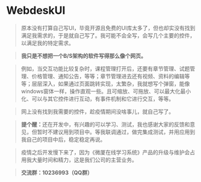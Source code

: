 ﻿# WebdeskUI
>原本没有打算自己写UI，毕竟开源且免费的UI库太多了，但也却实没有找到满足我需求的，于是就自己写了。我可能不会全写，会写几个主要的控件，以满足我的特定需求。

><b>我只是不想把一个B/S架构的软件写得那么像个网页。</b>

>例如，当交互功能比较复杂时，课程管理打开后，还要有章节管理、试题管理、价格管理、通知公告，等等；章节管理进去还有视频、资料的编辑等等；层层深入，如果通过页面跳转实现，太繁杂，我就想写个弹窗，能像windows窗体一样，操作直观一些。且可缩放、可拖放、可以最大化最小化、可以与其它控件进行互动，有事件机制和它进行交互，等等。


>网上没有找到我需要的控件，趁疫情期间没啥事儿，就自己写了。

><b>提个醒：</b>还在开发中，有兴趣的可以学习、测试，我也感谢大家的反馈和意见，但暂时不建议用到项目中。等我联调通过，做完集成测试，并用应用到我自己的项目中后，稳定稳定再说。

>疫情之后开发慢下来了，因为《微厦在线学习系统》产品的升级与维护会占用我大量时间和精力，这是我们公司的主营业务。

><b>交流群：10236993（QQ群）</b>


